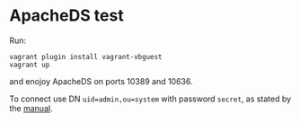 # ApacheDS test

Run:

	vagrant plugin install vagrant-vbguest
    vagrant up

and enojoy ApacheDS on ports 10389 and 10636.

To connect use DN `uid=admin,ou=system` with password `secret`, as stated by the [manual](https://directory.apache.org/apacheds/basic-ug/1.4.2-changing-admin-password.html).
